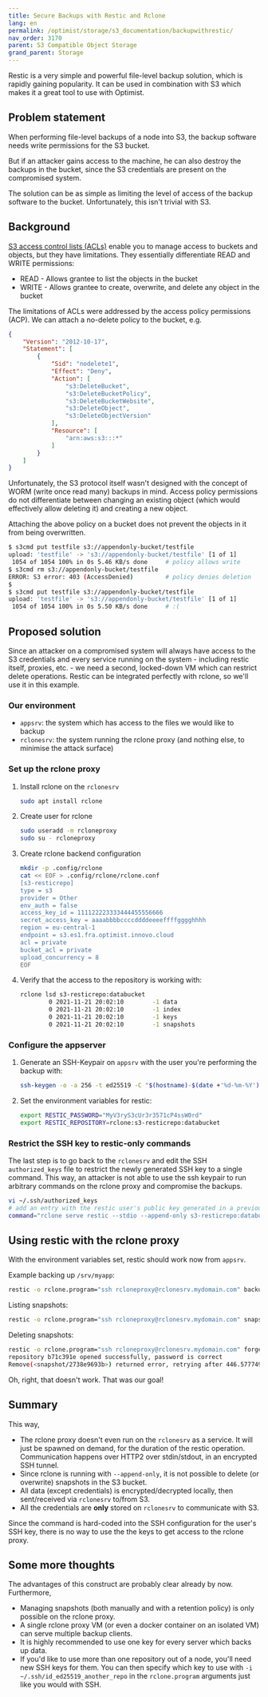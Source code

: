 ```yaml
---
title: Secure Backups with Restic and Rclone
lang: en
permalink: /optimist/storage/s3_documentation/backupwithrestic/
nav_order: 3170
parent: S3 Compatible Object Storage
grand_parent: Storage
---
```


Restic is a very simple and powerful file-level backup solution, which is rapidly gaining popularity. It can be used in combination with S3 which makes it a great tool to use with Optimist.

## Problem statement

When performing file-level backups of a node into S3, the backup software needs write permissions for the S3 bucket.

But if an attacker gains access to the machine, he can also destroy the backups in the bucket, since the S3 credentials are present on the compromised system.

The solution can be as simple as limiting the level of access of the backup software to the bucket. Unfortunately, this isn't trivial with S3.

## Background

[S3 access control lists (ACLs)](/optimist/storage/s3_documentation/security) enable you to manage access to buckets and objects, but they have limitations. They essentially differentiate READ and WRITE permissions:

* READ - Allows grantee to list the objects in the bucket
* WRITE - Allows grantee to create, overwrite, and delete any object in the bucket

The limitations of ACLs were addressed by the access policy permissions (ACP). We can attach a no-delete policy to the bucket, e.g.

```json
{
    "Version": "2012-10-17",
    "Statement": [
        {
            "Sid": "nodelete1",
            "Effect": "Deny",
            "Action": [
                "s3:DeleteBucket",
                "s3:DeleteBucketPolicy",
                "s3:DeleteBucketWebsite",
                "s3:DeleteObject",
                "s3:DeleteObjectVersion"
            ],
            "Resource": [
                "arn:aws:s3:::*"
            ]
        }
    ]
}
```

Unfortunately, the S3 protocol itself wasn't designed with the concept of WORM (write once read many) backups in mind. Access policy permissions do not differentiate between changing an existing object (which would effectively allow deleting it) and creating a new object.

Attaching the above policy on a bucket does not prevent the objects in it from being overwritten.

```bash
$ s3cmd put testfile s3://appendonly-bucket/testfile
upload: 'testfile' -> 's3://appendonly-bucket/testfile' [1 of 1]
 1054 of 1054 100% in 0s 5.46 KB/s done     # policy allows write
$ s3cmd rm s3://appendonly-bucket/testfile
ERROR: S3 error: 403 (AccessDenied)         # policy denies deletion
$
$ s3cmd put testfile s3://appendonly-bucket/testfile
upload: 'testfile' -> 's3://appendonly-bucket/testfile' [1 of 1]
 1054 of 1054 100% in 0s 5.50 KB/s done     # :(
```

## Proposed solution

Since an attacker on a compromised system will always have access to the S3 credentials and every service running on the system - including restic itself, proxies, etc. - we need a second, locked-down VM which can restrict delete operations. Restic can be integrated perfectly with rclone, so we'll use it in this example.

### Our environment

* `appsrv`: the system which has access to the files we would like to backup
* `rclonesrv`: the system running the rclone proxy (and nothing else, to minimise the attack surface)

### Set up the rclone proxy

1. Install rclone on the `rclonesrv`

    ```bash
    sudo apt install rclone
    ```

1. Create user for rclone

    ```bash
    sudo useradd -m rcloneproxy
    sudo su - rcloneproxy
    ```

1. Create rclone backend configuration

    ```bash
    mkdir -p .config/rclone
    cat << EOF > .config/rclone/rclone.conf
    [s3-resticrepo]
    type = s3
    provider = Other
    env_auth = false
    access_key_id = 111122223333444455556666
    secret_access_key = aaaabbbbccccddddeeeeffffgggghhhh
    region = eu-central-1
    endpoint = s3.es1.fra.optimist.innovo.cloud
    acl = private
    bucket_acl = private
    upload_concurrency = 8
    EOF
    ```

1. Verify that the access to the repository is working with:

    ```bash
    rclone lsd s3-resticrepo:databucket
            0 2021-11-21 20:02:10        -1 data
            0 2021-11-21 20:02:10        -1 index
            0 2021-11-21 20:02:10        -1 keys
            0 2021-11-21 20:02:10        -1 snapshots
    ```

### Configure the appserver

1. Generate an SSH-Keypair on `appsrv` with the user you're performing the backup with:

    ```bash
    ssh-keygen -o -a 256 -t ed25519 -C "$(hostname)-$(date +'%d-%m-%Y')"
    ```

1. Set the environment variables for restic:

    ```bash
    export RESTIC_PASSWORD="MyV3ryS3cUr3r3571cP4ssW0rd"
    export RESTIC_REPOSITORY=rclone:s3-resticrepo:databucket
    ```

### Restrict the SSH key to restic-only commands

The last step is to go back to the `rclonesrv` and edit the SSH `authorized_keys` file to restrict the newly generated SSH key to a single command. This way, an attacker is not able to use the ssh keypair to run arbitrary commands on the rclone proxy and compromise the backups.

```bash
vi ~/.ssh/authorized_keys
# add an entry with the restic user's public key generated in a previous step:
command="rclone serve restic --stdio --append-only s3-resticrepo:databucket" ssh-ed25519 AAAAC3fdsC1lZddsDNTE5ADsaDgfTwNtWmwiocdT9q4hxcss6tGDfgGTdiNN0z7zN appsrv-18-11-2021
```

## Using restic with the rclone proxy

With the environment variables set, restic should work now from `appsrv`.

Example backing up `/srv/myapp`:

```bash
restic -o rclone.program="ssh rcloneproxy@rclonesrv.mydomain.com" backup /srv/myapp
```

Listing snapshots:

```bash
restic -o rclone.program="ssh rcloneproxy@rclonesrv.mydomain.com" snapshots
```

Deleting snapshots:

```bash
restic -o rclone.program="ssh rcloneproxy@rclonesrv.mydomain.com" forget 2738e969
repository b71c391e opened successfully, password is correct
Remove(<snapshot/2738e9693b>) returned error, retrying after 446.577749ms: blob not removed, server response: 403 Forbidden (403)
```

Oh, right, that doesn't work. That was our goal!

## Summary

This way,

* The rclone proxy doesn't even run on the `rclonesrv` as a service. It will just be spawned on demand, for the duration of the restic operation. Communication happens over HTTP2 over stdin/stdout, in an encrypted SSH tunnel.
* Since rclone is running with `--append-only`, it is not possible to delete (or overwrite) snapshots in the S3 bucket.
* All data (except credentials) is encrypted/decrypted locally, then sent/received via `rclonesrv` to/from S3.
* All the credentials are **only** stored on `rclonesrv` to communicate with S3.

Since the command is hard-coded into the SSH configuration for the user's SSH key, there is no way to use the the keys to get access to the rclone proxy.

## Some more thoughts

The advantages of this construct are probably clear already by now. Furthermore,

* Managing snapshots (both manually and with a retention policy) is only possible on the rclone proxy.
* A single rclone proxy VM (or even a docker container on an isolated VM) can serve multiple backup clients.
* It is highly recommended to use one key for every server which backs up data.
* If you'd like to use more than one repository out of a node, you'll need new SSH keys for them. You can then specify which key to use with `-i ~/.ssh/id_ed25519_another_repo` in the `rclone.program` arguments just like you would with SSH.
